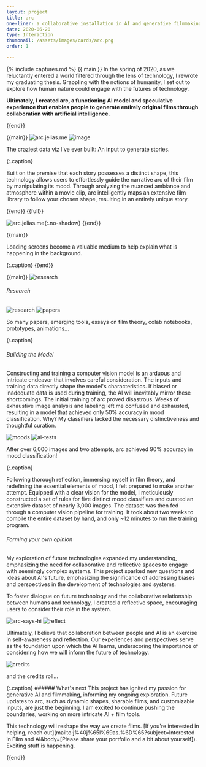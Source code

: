```yaml
---
layout: project
title: arc
one-liner: a collaborative installation in AI and generative filmmaking
date: 2020-06-20
type: Interaction
thumbnail: /assets/images/cards/arc.png
order: 1

---
```

{% include captures.md %}
{{ main }}
In the spring of 2020, as we reluctantly entered a world filtered through the lens of technology, I rewrote my graduating thesis. Grappling with the notions of humanity, I set out to explore how human nature could engage with the futures of technology. 

**Ultimately, I created arc, a functioning AI model and speculative experience that enables people to generate entirely original films through collaboration with artificial intelligence.**

<!-- **The result is an operating AI model and speculative experience that fosters collaboration between people and artificial intelligence to generate entirely original films.** -->
{{end}}

{{main}}
![arc.jelias.me](/assets/images/projects/arc/landing.png)
![image](/assets/images/projects/arc/shapes.png)
<p>The craziest data viz I've ever built: An input to generate stories.</p>{:.caption}

<!-- <p>Built on the premise that each story possesses a distinct shape, this technology allows users to effortlessly guide the narrative arc of their film by manipulating its mood.</p>{:.caption} -->

Built on the premise that each story possesses a distinct shape, this technology allows users to effortlessly guide the narrative arc of their film by manipulating its mood. Through analyzing the nuanced ambiance and atmosphere within a movie clip, arc intelligently maps an extensive film library to follow your chosen shape, resulting in an entirely unique story.

<!--
Arc is a installation that empowers users to generate films by collaborating with AI. Built on the premise that each story possesses a distinct shape, this technology allows users to effortlessly guide the narrative arc of their film by manipulating its mood. Through analyzing the nuanced ambiance and atmosphere within a movie clip, arc intelligently maps an extensive film library to follow your chosen shape, resulting in an entirely unique story. 
 -->
{{end}}
{{full}}
<!-- @todo JE, on mobile these should be scrolling blocks :) -->
![arc.jelias.me](/assets/images/projects/arc/animations.png){:.no-shadow}
{{end}}

{{main}}
<p>Loading screens become a valuable medium to help explain what is happening in the background.</p>{:.caption}
{{end}}

{{main}}
![research](/assets/images/projects/arc/flim.png)
###### Research
![research](/assets/images/projects/arc/research.png)
![papers](/assets/images/projects/arc/papers.png)
<p>So many papers, emerging tools, essays on film theory, colab notebooks, prototypes, animations...</p>{:.caption}

<!-- This project was 10 weeks, of research, learning about ai, cinematic moods, systems, and python, exploring, prototyping, training round 1 (50% accurate), testing, training round 2 (90% accuracy!), building, compiling, running (scripts and models), animating, and polishing. -->

###### Building the Model
Constructing and training a computer vision model is an arduous and intricate endeavor that involves careful consideration. The inputs and training data directly shape the model's characteristics. If biased or inadequate data is used during training, the AI will inevitably mirror these shortcomings. The initial training of arc proved disastrous. Weeks of exhaustive image analysis and labeling left me confused and exhausted, resulting in a model that achieved only 50% accuracy in mood classification. Why? My classifiers lacked the necessary distinctiveness and thoughtful curation.

<!-- Training an AI is a pivotal step often overlooked nowadays, yet it holds tremendous significance. The inputs and training data directly shape the model's characteristics. If biased or inadequate data is used during training, the AI will inevitably mirror these shortcomings. And the initial training data for arc was exactly that, inadequate. I had no clear definition of classifiers, and a murky understanding of mood at best, which resulted in a poorly performing AI :( -->

![moods](/assets/images/projects/arc/moods.png)
![ai-tests](/assets/images/projects/arc/ai-tests.png)
<p>After over 6,000 images and two attempts, arc achieved 90% accuracy in mood classification!</p>{:.caption}

Following thorough reflection, immersing myself in film theory, and redefining the essential elements of mood, I felt prepared to make another attempt. Equipped with a clear vision for the model,  I meticulously constructed a set of rules for five distinct mood classifiers and curated an extensive dataset of nearly 3,000 images. The dataset was then fed through a computer vision pipeline for training. It took about two weeks to compile the entire dataset by hand, and only ~12 minutes to run the training program.

###### Forming your own opinion
My exploration of future technologies expanded my understanding, emphasizing the need for collaborative and reflective spaces to engage with seemingly complex systems. This project sparked new questions and ideas about AI's future, emphasizing the significance of addressing biases and perspectives in the development of technologies and systems. 

To foster dialogue on future technology and the collaborative relationship between humans and technology, I created a reflective space, encouraging users to consider their role in the system.

![arc-says-hi](/assets/images/projects/arc/arc-says-hi.png)
![reflect](/assets/images/projects/arc/reflect.png)

Ultimately, I believe that collaboration between people and AI is an exercise in self-awareness and reflection. Our experiences and perspectives serve as the foundation upon which the AI learns, underscoring the importance of considering how we will inform the future of technology.

<!-- This project served as a thesis, focusing on AI collaboration, complex systems, and speculative technologies. -->

![credits](/assets//images/projects/arc/credits.png)
<p>and the credits roll...</p>{:.caption}
###### What's next
This project has ignited my passion for generative AI and filmmaking, informing my ongoing exploration. Future updates to arc, such as dynamic shapes, sharable films, and customizable inputs, are just the beginning. I am excited to continue pushing the boundaries, working on more intricate AI + film tools.
 
This technology will reshape the way we create films. [If you're interested in helping, reach out](ma&#105;lt&#111;&#58;j&#37;40j%65&#108;&#37;69a&#115;&#46;%6&#68;&#37;6&#53;?subject=Interested in Film and AI&body=[Please share your portfolio and a bit about yourself]). Exciting stuff is happening.

{{end}}
